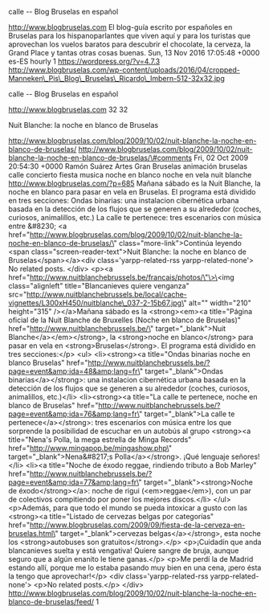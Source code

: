 calle -- Blog Bruselas en español

http://www.blogbruselas.com El blog-guía escrito por españoles en
Bruselas para los hispanoparlantes que viven aquí y para los turistas
que aprovechan los vuelos baratos para descubrir el chocolate, la
cerveza, la Grand Place y tantas otras cosas buenas. Sun, 13 Nov 2016
17:05:48 +0000 es-ES hourly 1 https://wordpress.org/?v=4.7.3
http://www.blogbruselas.com/wp-content/uploads/2016/04/cropped-Manneken\_Pis\_Blog\_Bruselas\_Ricardo\_Imbern-512-32x32.jpg

calle -- Blog Bruselas en español

http://www.blogbruselas.com 32 32

Nuit Blanche: la noche en blanco de Bruselas

http://www.blogbruselas.com/blog/2009/10/02/nuit-blanche-la-noche-en-blanco-de-bruselas/
http://www.blogbruselas.com/blog/2009/10/02/nuit-blanche-la-noche-en-blanco-de-bruselas/\#comments
Fri, 02 Oct 2009 20:54:30 +0000 Ramón Suárez Artes Gran Bruselas
animación bruselas calle concierto fiesta musica noche en blanco noche
en vela nuit blanche http://www.blogbruselas.com/?p=685 Mañana sábado es
la Nuit Blanche, la noche en blanco para pasar en vela en Bruselas. El
programa está dividido en tres secciones: Ondas binarias: una
instalacion cibernética urbana basada en la detección de los flujos que
se generen a su alrededor (coches, curiosos, animalillos, etc.) La calle
te pertenece: tres escenarios con música entre &\#8230; \<a
href=\"http://www.blogbruselas.com/blog/2009/10/02/nuit-blanche-la-noche-en-blanco-de-bruselas/\"
class=\"more-link\"\>Continúa leyendo \<span
class=\"screen-reader-text\"\>Nuit Blanche: la noche en blanco de
Bruselas\</span\>\</a\>\<div class=\'yarpp-related-rss
yarpp-related-none\'\> No related posts. \</div\> \<p\>\<a
href=\"http://www.nuitblanchebrussels.be/francais/photos/\"\>\<img
class=\"alignleft\" title=\"Blancanieves quiere venganza\"
src=\"http://www.nuitblanchebrussels.be/local/cache-vignettes/L300xH450/nuitblanche\_037-2-15b67.jpg\"
alt=\"\" width=\"210\" height=\"315\" /\>\</a\>Mañana sábado es la
\<strong\>\<em\>\<a title=\"Página oficial de la Nuit Blanche de
Bruxelles (Noche en blanco de Bruselas)\"
href=\"http://www.nuitblanchebrussels.be/\" target=\"\_blank\"\>Nuit
Blanche\</a\>\</em\>\</strong\>, la \<strong\>noche en blanco\</strong\>
para pasar en vela en \<strong\>Bruselas\</strong\>. El programa está
dividido en tres secciones:\</p\> \<ul\> \<li\>\<strong\>\<a
title=\"Ondas binarias noche en blanco Bruselas\"
href=\"http://www.nuitblanchebrussels.be/?page=event&amp;ida=48&amp;lang=fr\"
target=\"\_blank\"\>Ondas binarias\</a\>\</strong\>: una instalacion
cibernética urbana basada en la detección de los flujos que se generen a
su alrededor (coches, curiosos, animalillos, etc.)\</li\>
\<li\>\<strong\>\<a title=\"La calle te pertenece, noche en blanco de
Bruselas\"
href=\"http://www.nuitblanchebrussels.be/?page=event&amp;ida=76&amp;lang=fr\"
target=\"\_blank\"\>La calle te pertenece\</a\>\</strong\>: tres
escenarios con música entre los que sorprende la posibilidad de escuchar
en un autobús al grupo \<strong\>\<a title=\"Nena\'s Polla, la mega
estrella de Minga Records\"
href=\"http://www.mingapop.be/mingashow.php\"
target=\"\_blank\"\>Nena&\#8217;s Polla\</a\>\</strong\>. ¡Qué lenguaje
señores!\</li\> \<li\>\<a title=\"Noche de éxodo reggae, rindiendo
tributo a Bob Marley\"
href=\"http://www.nuitblanchebrussels.be/?page=event&amp;ida=77&amp;lang=fr\"
target=\"\_blank\"\>\<strong\>Noche de éxodo\</strong\>\</a\>: noche de
rigui (\<em\>reggae\</em\>), con un par de colectivos compitiendo por
poner los mejores discos.\</li\> \</ul\> \<p\>Además, para que todo el
mundo se pueda intoxicar a gusto con las \<strong\>\<a title=\"Listado
de cervezas belgas por categorías\"
href=\"http://www.blogbruselas.com/2009/09/fiesta-de-la-cerveza-en-bruselas.html\"
target=\"\_blank\"\>cervezas belgas\</a\>\</strong\>, esta noche los
\<strong\>autobuses son gratuitos\</strong\>.\</p\> \<p\>¡Cuidadín que
anda blancanieves suelta y está vengativa! Quiere sangre de bruja,
aunque seguro que a algún enanito le tiene ganas.\</p\> \<p\>Me perdí la
de Madrid estando allí, porque me lo estaba pasando muy bien en una
cena, ¡pero ésta la tengo que aprovechar!\</p\> \<div
class=\'yarpp-related-rss yarpp-related-none\'\> \<p\>No related
posts.\</p\> \</div\>
http://www.blogbruselas.com/blog/2009/10/02/nuit-blanche-la-noche-en-blanco-de-bruselas/feed/
1
